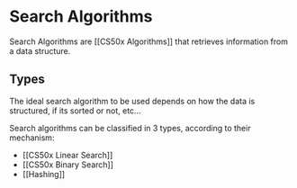 # Search Algorithms
Search Algorithms are [[CS50x Algorithms]] that retrieves information from a data structure.

## Types
The ideal search algorithm to be used depends on how the data is structured, if its sorted or not, etc...

Search algorithms can be classified in 3 types, according to their mechanism:  
- [[CS50x Linear Search]]
- [[CS50x Binary Search]]
- [[Hashing]]

